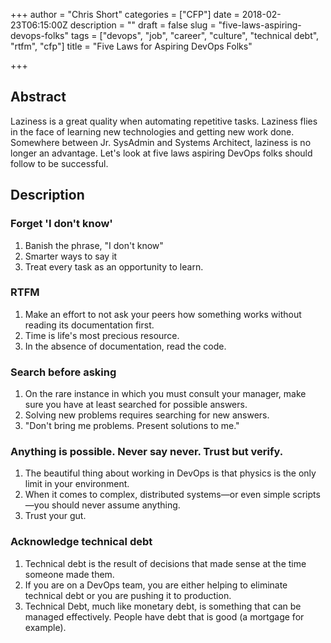 +++
author = "Chris Short"
categories = ["CFP"]
date = 2018-02-23T06:15:00Z
description = ""
draft = false
slug = "five-laws-aspiring-devops-folks"
tags = ["devops", "job", "career", "culture", "technical debt", "rtfm", "cfp"]
title = "Five Laws for Aspiring DevOps Folks"

+++

## Abstract

Laziness is a great quality when automating repetitive tasks. Laziness flies in the face of learning new technologies and getting new work done. Somewhere between Jr. SysAdmin and Systems Architect, laziness is no longer an advantage. Let's look at five laws aspiring DevOps folks should follow to be successful.

## Description

### Forget 'I don't know'

1. Banish the phrase, "I don't know"
2. Smarter ways to say it
3. Treat every task as an opportunity to learn.

### RTFM

1. Make an effort to not ask your peers how something works without reading its documentation first.
2. Time is life's most precious resource.
3. In the absence of documentation, read the code.

### Search before asking

1. On the rare instance in which you must consult your manager, make sure you have at least searched for possible answers.
2. Solving new problems requires searching for new answers.
3. "Don't bring me problems. Present solutions to me."

### Anything is possible. Never say never. Trust but verify.

1. The beautiful thing about working in DevOps is that physics is the only limit in your environment.
2. When it comes to complex, distributed systems—or even simple scripts—you should never assume anything.
3. Trust your gut.

### Acknowledge technical debt

1. Technical debt is the result of decisions that made sense at the time someone made them.
2. If you are on a DevOps team, you are either helping to eliminate technical debt or you are pushing it to production.
3. Technical Debt, much like monetary debt, is something that can be managed effectively. People have debt that is good (a mortgage for example).
